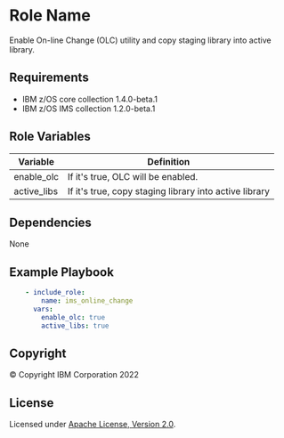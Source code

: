 Role Name
=========

Enable On-line Change (OLC) utility and copy staging library into active library.


Requirements
------------
* IBM z/OS core collection 1.4.0-beta.1
* IBM z/OS IMS collection 1.2.0-beta.1


Role Variables
--------------
| Variable                           | Definition                                                                                                                                                          |
| ---------------------------------- | ------------------------------------------------------------------------------------------------------------------------------------------------------------------- |
| enable_olc               | If it's true, OLC will be enabled.                                                                                                                          |                                                                                                                          |
| active_libs               | If it's true, copy staging library into active library                                                                                                                            |


Dependencies
------------

None

Example Playbook
----------------
```yaml
    - include_role:
        name: ims_online_change
      vars:
        enable_olc: true
        active_libs: true

```

## Copyright

© Copyright IBM Corporation 2022

## License
Licensed under
[Apache License, Version 2.0](https://opensource.org/licenses/Apache-2.0).
